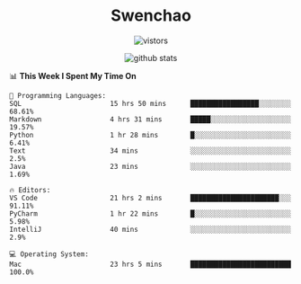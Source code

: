 <h1 align="center">Swenchao</h3>

<p align="center">
  <img src="https://visitor-badge.glitch.me/badge?page_id=Swenchao" alt="vistors" />
</p>

<p align="center">
  <img src="https://github-readme-stats.vercel.app/api?username=Swenchao&count_private=true&show_icons=true&theme=vue-dark&hide_title=true" alt="github stats" />
</p>

<!--START_SECTION:waka-->
📊 **This Week I Spent My Time On** 

```text
💬 Programming Languages: 
SQL                      15 hrs 50 mins      █████████████████░░░░░░░░   68.61% 
Markdown                 4 hrs 31 mins       █████░░░░░░░░░░░░░░░░░░░░   19.57% 
Python                   1 hr 28 mins        █░░░░░░░░░░░░░░░░░░░░░░░░   6.41% 
Text                     34 mins             ░░░░░░░░░░░░░░░░░░░░░░░░░   2.5% 
Java                     23 mins             ░░░░░░░░░░░░░░░░░░░░░░░░░   1.69%

🔥 Editors: 
VS Code                  21 hrs 2 mins       ██████████████████████░░░   91.11% 
PyCharm                  1 hr 22 mins        █░░░░░░░░░░░░░░░░░░░░░░░░   5.98% 
IntelliJ                 40 mins             ░░░░░░░░░░░░░░░░░░░░░░░░░   2.9%

💻 Operating System: 
Mac                      23 hrs 5 mins       █████████████████████████   100.0%

```


<!--END_SECTION:waka-->
